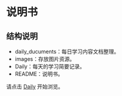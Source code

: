 # 说明书

## 结构说明

- daily_ducuments：每日学习内容文档整理。
- images：存放图片资源。
- Daily：每天的学习简要记录。
- README：说明书。

请点击 [Daily](./Daily.md) 开始浏览。





